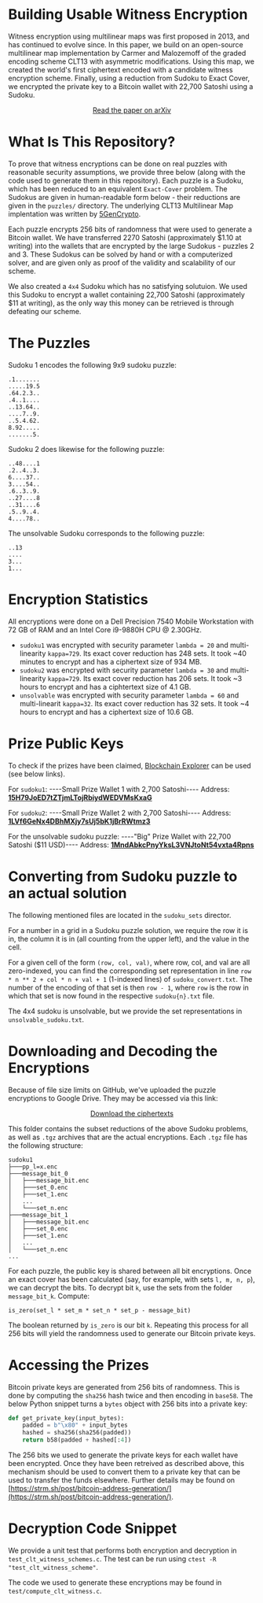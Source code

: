 # Building Usable Witness Encryption

Witness encryption using multilinear maps was first proposed in 2013, and has continued to evolve since. In this paper, we build on an open-source multilinear map implementation by Carmer and Malozemoff of the graded encoding scheme CLT13 with asymmetric modifications. Using this map, we created the world's first ciphertext encoded with a candidate witness encryption scheme. Finally, using a reduction from Sudoku to Exact Cover, we encrypted the private key to a Bitcoin wallet with 22,700 Satoshi using a Sudoku. 

<p align="center">
  <a href="https://arxiv.org/abs/2112.04581">Read the paper on arXiv</a>
</p>


# What Is This Repository?

To prove that witness encryptions can be done on real puzzles with reasonable security assumptions, we provide three below (along with the code used to generate them in this repository). Each puzzle is a Sudoku, which has been reduced to an equivalent `Exact-Cover` problem. The Sudokus are given in human-readable form below - their reductions are given in the `puzzles/` directory. The underlying CLT13 Multilinear Map implentation was written by [5GenCrypto](https://github.com/5GenCrypto/clt13).

Each puzzle encrypts 256 bits of randomness that were used to generate a Bitcoin wallet. We have transferred 2270 Satoshi (approximately $1.10 at writing) into the wallets that are encrypted by the large Sudokus - puzzles 2 and 3. These Sudokus can be solved by hand or with a computerized solver, and are given only as proof of the validity and scalability of our scheme.

We also created a `4x4` Sudoku which has no satisfying solutuion. We used this Sudoku to encrypt a wallet containing 22,700 Satoshi (approximately $11 at writing), as the only way this money can be retrieved is through defeating our scheme.

# The Puzzles

Sudoku 1 encodes the following 9x9 sudoku puzzle:
```
.1.......
.....19.5
.64.2.3..
.4..1....
..13.64..
....7..9.
..5.4.62.
8.92.....
.......5.
```

Sudoku 2 does likewise for the following puzzle:
```
..48....1
.2..4..3.
6....37..
3....54..
.6..3..9.
..27....8
..31....6
.5..9..4.
4....78..
```

The unsolvable Sudoku corresponds to the following puzzle:
```
..13
....
3...
1...
```

# Encryption Statistics

All encryptions were done on a Dell Precision 7540 Mobile Workstation with 72 GB of RAM and an Intel Core i9-9880H CPU @ 2.30GHz. 

- `sudoku1` was encrypted with security parameter `lambda = 20` and multi-linearity `kappa=729`. Its exact cover reduction has 248 sets. It took ~40 minutes to encrypt and has a ciphertext size of 934 MB.
- `sudoku2` was encrypted with security parameter `lambda = 30` and multi-linearity `kappa=729`. Its exact cover reduction has 206 sets. It took ~3 hours to encrypt and has a ciphtertext size of 4.1 GB.
- `unsolvable` was encrypted with security parameter `lambda = 60` and multi-linearit `kappa=32`. Its exact cover reduction has 32 sets. It took ~4 hours to encrypt and has a ciphertext size of 10.6 GB.

# Prize Public Keys

To check if the prizes have been claimed, [Blockchain Explorer](https://www.blockchain.com/explorer) can be used (see below links).

For `sudoku1`:
----Small Prize Wallet 1 with 2,700 Satoshi----
Address: **[15H79JoED7tZTjmLTojRbiydWEDVMsKxaG](https://www.blockchain.com/btc/address/15H79JoED7tZTjmLTojRbiydWEDVMsKxaG)**

For `sudoku2`:
----Small Prize Wallet 2 with 2,700 Satoshi----
Address: **[1LVf6GeNx4DBhMXjy7sUj5bK1jBrRWtmz3](https://www.blockchain.com/btc/address/1LVf6GeNx4DBhMXjy7sUj5bK1jBrRWtmz3)**

For the unsolvable sudoku puzzle:
----"Big" Prize Wallet with 22,700 Satoshi ($11 USD)----
Address: **[1MndAbkcPnyYksL3VNJtoNt54vxta4Rpns](https://www.blockchain.com/btc/address/1MndAbkcPnyYksL3VNJtoNt54vxta4Rpns)**

# Converting from Sudoku puzzle to an actual solution

The following mentioned files are located in the `sudoku_sets` director.

For a number in a grid in a Sudoku puzzle solution, we require the row it is in, the column it is in (all counting from the upper left), and the value in the cell. 

For a given cell of the form `(row, col, val)`, where row, col, and val are all zero-indexed, you can find the corresponding set representation in line `row * n ** 2 + col * n + val + 1` (1-indexed lines) of `sudoku_convert.txt`. The number of the encoding of that set is then `row - 1`, where `row` is the row in which that set is now found in the respective `sudoku{n}.txt` file.

The 4x4 sudoku is unsolvable, but we provide the set representations in `unsolvable_sudoku.txt`.

# Downloading and Decoding the Encryptions

Because of file size limits on GitHub, we've uploaded the puzzle encryptions to Google Drive. They may be accessed via this link:

<p align="center">
  <a href="https://drive.google.com/drive/folders/1-pnitOx51YKRgZ_uDzMWnV4RouNcjwg-?usp=sharing">Download the ciphertexts</a>
</p>

This folder contains the subset reductions of the above Sudoku problems, as well as `.tgz` archives that are the actual encryptions. Each `.tgz` file has the following structure:

```
sudoku1
├───pp_l=x.enc
├───message_bit_0
│   ├───message_bit.enc
│   ├───set_0.enc
│   ├───set_1.enc
│   ...
│   └───set_n.enc
├───message_bit_1
│   ├───message_bit.enc
│   ├───set_0.enc
│   ├───set_1.enc
│   ...
│   └───set_n.enc
...
```

For each puzzle, the public key is shared between all bit encryptions. Once an exact cover has been calculated (say, for example, with sets `l, m, n, p`), we can decrypt the bits. To decrypt bit `k`, use the sets from the folder `message_bit_k`. Compute:

```
is_zero(set_l * set_m * set_n * set_p - message_bit)
```

The boolean returned by `is_zero` is our bit `k`. Repeating this process for all 256 bits will yield the randomness used to generate our Bitcoin private keys.

# Accessing the Prizes

Bitcoin private keys are generated from 256 bits of randomness. This is done by computing the `sha256` hash twice and then encoding in `base58`. The below Python snippet turns a `bytes` object with 256 bits into a private key:

```python
def get_private_key(input_bytes):
    padded = b"\x80" + input_bytes
    hashed = sha256(sha256(padded))
    return b58(padded + hashed[:4])
```

The 256 bits we used to generate the private keys for each wallet have been encrypted. Once they have been retreived as described above, this mechanism should be used to convert them to a private key that can be used to transfer the funds elsewhere. Further details may be found on [https://strm.sh/post/bitcoin-address-generation/](https://strm.sh/post/bitcoin-address-generation/).

# Decryption Code Snippet

We provide a unit test that performs both encryption and decryption in `test_clt_witness_schemes.c`. The test can be run using `ctest -R "test_clt_witness_scheme"`.

The code we used to generate these encryptions may be found in `test/compute_clt_witness.c`.
